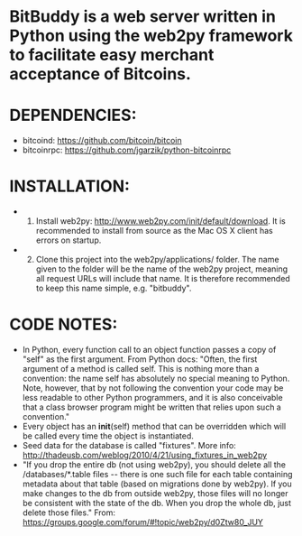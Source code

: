 # BitBuddy is a web server written in Python using the web2py framework to facilitate easy merchant acceptance of Bitcoins.

# DEPENDENCIES:
- bitcoind: https://github.com/bitcoin/bitcoin
- bitcoinrpc: https://github.com/jgarzik/python-bitcoinrpc

# INSTALLATION:
- 1) Install web2py: http://www.web2py.com/init/default/download. It is recommended to install from source as the Mac OS X client has errors on startup.
- 2) Clone this project into the web2py/applications/ folder. The name given to the folder will be the name of the web2py project, meaning all request URLs will include that name. It is therefore recommended to keep this name simple, e.g. "bitbuddy".

# CODE NOTES:
- In Python, every function call to an object function passes a copy of "self" as the first argument. From Python docs: "Often, the first argument of a method is called self. This is nothing more than a convention: the name self has absolutely no special meaning to Python. Note, however, that by not following the convention your code may be less readable to other Python programmers, and it is also conceivable that a class browser program might be written that relies upon such a convention."
- Every object has an __init__(self) method that can be overridden which will be called every time the object is instantiated.
- Seed data for the database is called "fixtures". More info: http://thadeusb.com/weblog/2010/4/21/using_fixtures_in_web2py
- "If you drop the entire db (not using web2py), you should delete all the /databases/*.table files -- there is one such file for each table containing metadata about that table (based on migrations done by web2py). If you make changes to the db from outside web2py, those files will no longer be consistent with the state of the db. When you drop the whole db, just delete those files." From: https://groups.google.com/forum/#!topic/web2py/d0Ztw80_JUY

